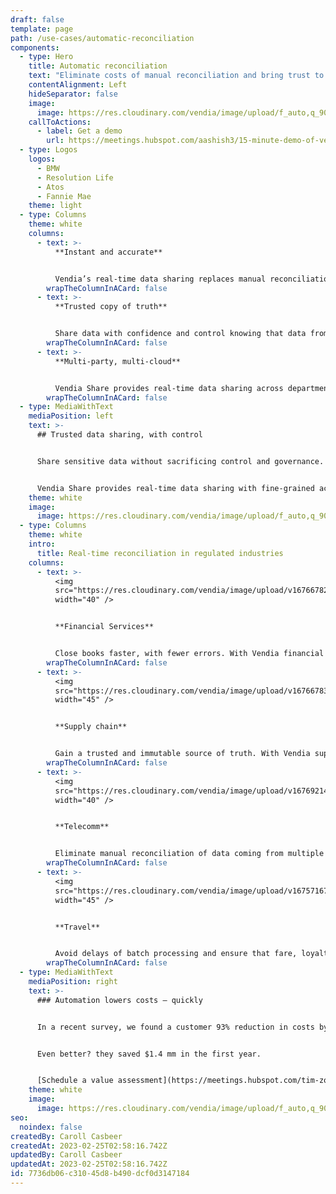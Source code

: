 ```yaml
---
draft: false
template: page
path: /use-cases/automatic-reconciliation
components:
  - type: Hero
    title: Automatic reconciliation
    text: "Eliminate costs of manual reconciliation and bring trust to your data. "
    contentAlignment: Left
    hideSeparator: false
    image:
      image: https://res.cloudinary.com/vendia/image/upload/f_auto,q_90/v1674600146/Website/Iso/Money_lqz9qc.png
    callToActions:
      - label: Get a demo
        url: https://meetings.hubspot.com/aashish3/15-minute-demo-of-vendia-share
  - type: Logos
    logos:
      - BMW
      - Resolution Life
      - Atos
      - Fannie Mae
    theme: light
  - type: Columns
    theme: white
    columns:
      - text: >-
          **Instant and accurate**


          Vendia’s real-time data sharing replaces manual reconciliation, ensuring data is constantly accurate and up-to-date.
        wrapTheColumnInACard: false
      - text: >-
          **Trusted copy of truth**


          Share data with confidence and control knowing that data from multiple sources is trusted, verifiable, and auditable.
        wrapTheColumnInACard: false
      - text: >-
          **Multi-party, multi-cloud**


          Vendia Share provides real-time data sharing across departments, applications, companies, and clouds.
        wrapTheColumnInACard: false
  - type: MediaWithText
    mediaPosition: left
    text: >-
      ## Trusted data sharing, with control


      Share sensitive data without sacrificing control and governance. 


      Vendia Share provides real-time data sharing with fine-grained access control. All updates and transactions are captured in a fully auditable, tamper-proof ledger so you can prove you shared the right data with the right people at the right time.
    theme: white
    image:
      image: https://res.cloudinary.com/vendia/image/upload/f_auto,q_90/v1674599204/Website/Iso/Files_ocmuhx.png
  - type: Columns
    theme: white
    intro:
      title: Real-time reconciliation in regulated industries
    columns:
      - text: >-
          <img
          src="https://res.cloudinary.com/vendia/image/upload/v1676678285/Website/Icons/Money_18_nnzvgm.png"  class="image-float-left"
          width="40" />


          **Financial Services**


          Close books faster, with fewer errors. With Vendia financial institutions leave batch processes behind and reduce the manual processes of reconciling data from hundreds of sources.
        wrapTheColumnInACard: false
      - text: >-
          <img
          src="https://res.cloudinary.com/vendia/image/upload/v1676678352/Website/Icons/Supply_chain_02_ffbn55.png"  class="image-float-left"
          width="45" />


          **Supply chain**


          Gain a trusted and immutable source of truth. With Vendia supply chain partners ensure instantly accurate data is shared, with control to protect IP.
        wrapTheColumnInACard: false
      - text: >-
          <img
          src="https://res.cloudinary.com/vendia/image/upload/v1676921413/Website/Icons/Blue%20icons/Electronics_31_fbiux5.png"  class="image-float-left"
          width="40" />


          **Telecomm**


          Eliminate manual reconciliation of data coming from multiple systems and companies. With Vendia data sharing workflows are automated with privacy and access control built in.
        wrapTheColumnInACard: false
      - text: >-
          <img
          src="https://res.cloudinary.com/vendia/image/upload/v1675716790/Website/Icons/Frame_48095799_vyavp3.png"  class="image-float-left"
          width="45" />


          **Travel**


          Avoid delays of batch processing and ensure that fare, loyalty, and ticket updates happen in real time with proof of data accuracy and ATI compliance.
        wrapTheColumnInACard: false
  - type: MediaWithText
    mediaPosition: right
    text: >-
      ### Automation lowers costs — quickly


      In a recent survey, we found a customer 93% reduction in costs by automating reconciliation across multiple sources.


      Even better? they saved $1.4 mm in the first year.


      [Schedule a value assessment](https://meetings.hubspot.com/tim-zonca/contact-an-expert)
    theme: white
    image:
      image: https://res.cloudinary.com/vendia/image/upload/f_auto,q_90/v1674600147/Website/Iso/Vendia_Web_Finance_hero_1_ubwep1.png
seo:
  noindex: false
createdBy: Caroll Casbeer
createdAt: 2023-02-25T02:58:16.742Z
updatedBy: Caroll Casbeer
updatedAt: 2023-02-25T02:58:16.742Z
id: 7736db06-c310-45d8-b490-dcf0d3147184
---
```

